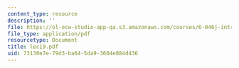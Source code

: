 ```yaml
---
content_type: resource
description: ''
file: https://ol-ocw-studio-app-qa.s3.amazonaws.com/courses/6-046j-introduction-to-algorithms-sma-5503-fall-2005/73130e7e79d3ba645da93604e084d436_lec19.pdf
file_type: application/pdf
resourcetype: Document
title: lec19.pdf
uid: 73130e7e-79d3-ba64-5da9-3604e084d436
---
```

